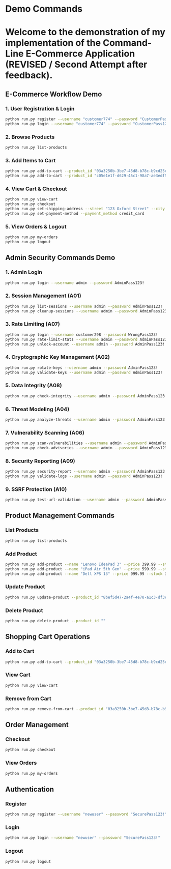 # Demo Commands

# Welcome to the demonstration of my implementation of the Command-Line E-Commerce Application (REVISED / Second Attempt after feedback).

## E-Commerce Workflow Demo

### 1. User Registration & Login
```bash
python run.py register --username "customer774" --password "CustomerPass123!"
python run.py login --username "customer774" --password "CustomerPass123!"
```

### 2. Browse Products
```bash
python run.py list-products
```

### 3. Add Items to Cart
```bash
python run.py add-to-cart --product_id "03a3250b-3be7-45d8-b78c-b9cd25ee3f1d" --quantity 1
python run.py add-to-cart --product_id "c05e1e1f-d629-45c1-98a7-ae3edf5970d4" --quantity 2
```

### 4. View Cart & Checkout
```bash
python run.py view-cart
python run.py checkout
python run.py set-shipping-address --street "123 Oxford Street" --city "London" --state "England" --zip_code "W1D 1BS" --country "UK"
python run.py set-payment-method --payment_method credit_card
```

### 5. View Orders & Logout
```bash
python run.py my-orders
python run.py logout
```

## Admin Security Commands Demo

### 1. Admin Login
```bash
python run.py login --username admin --password AdminPass123!
```

### 2. Session Management (A01)
```bash
python run.py list-sessions --username admin --password AdminPass123!
python run.py cleanup-sessions --username admin --password AdminPass123!
```

### 3. Rate Limiting (A07)
```bash
python run.py login --username customer298 --password WrongPass123!
python run.py rate-limit-stats --username admin --password AdminPass123!
python run.py unlock-account --username admin --password AdminPass123!
```

### 4. Cryptographic Key Management (A02)
```bash
python run.py rotate-keys --username admin --password AdminPass123!
python run.py validate-keys --username admin --password AdminPass123!
```

### 5. Data Integrity (A08)
```bash
python run.py check-integrity --username admin --password AdminPass123!
```

### 6. Threat Modeling (A04)
```bash
python run.py analyze-threats --username admin --password AdminPass123!
```

### 7. Vulnerability Scanning (A06)
```bash
python run.py scan-vulnerabilities --username admin --password AdminPass123!
python run.py check-advisories --username admin --password AdminPass123!
```

### 8. Security Reporting (A09)
```bash
python run.py security-report --username admin --password AdminPass123!
python run.py validate-logs --username admin --password AdminPass123!
```

### 9. SSRF Protection (A10)
```bash
python run.py test-url-validation --username admin --password AdminPass123!
```

## Product Management Commands

### List Products
```bash
python run.py list-products
```

### Add Product
```bash
python run.py add-product --name "Lenovo IdeaPad 3" --price 399.99 --stock 75 --description "Lenovo IdeaPad 3 15-inch AMD Ryzen 5 8GB RAM 256GB SSD"
python run.py add-product --name "iPad Air 5th Gen" --price 599.99 --stock 60 --description "Apple iPad Air 5th Generation 10.9-inch M1 Chip 64GB WiFi"
python run.py add-product --name "Dell XPS 13" --price 999.99 --stock 30 --description "Dell XPS 13 13.4-inch Intel i7 16GB RAM 512GB SSD InfinityEdge Display"
```

### Update Product
```bash
python run.py update-product --product_id "8bef5d47-2a4f-4e70-a1c3-df3ea4af2d27" --name "HP EliteBook 7102x Pro" --price 129.99 --stock 75 --description "HP EliteBook 7102x Pro Touchscreen Laptop 16GB 512GB SSD - Updated Model"
```

### Delete Product
```bash
python run.py delete-product --product_id ""
```

## Shopping Cart Operations

### Add to Cart
```bash
python run.py add-to-cart --product_id "03a3250b-3be7-45d8-b78c-b9cd25ee3f1d" --quantity 2
```

### View Cart
```bash
python run.py view-cart
```

### Remove from Cart
```bash
python run.py remove-from-cart --product_id "03a3250b-3be7-45d8-b78c-b9cd25ee3f1d"
```

## Order Management

### Checkout
```bash
python run.py checkout
```

### View Orders
```bash
python run.py my-orders
```

## Authentication

### Register
```bash
python run.py register --username "newuser" --password "SecurePass123!"
```

### Login
```bash
python run.py login --username "newuser" --password "SecurePass123!"
```

### Logout
```bash
python run.py logout
``` 